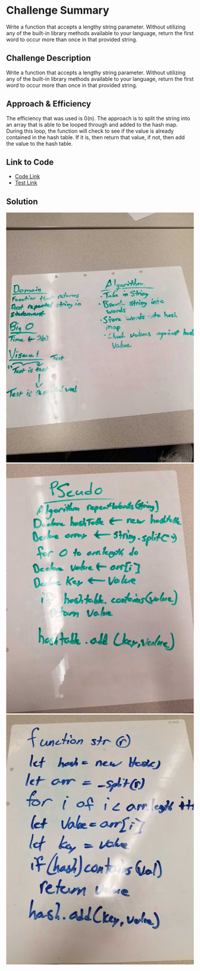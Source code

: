 # Challenge Summary
Write a function that accepts a lengthy string parameter.
Without utilizing any of the built-in library methods available to your language, return the first word to occur more than once in that provided string.

## Challenge Description
Write a function that accepts a lengthy string parameter.
Without utilizing any of the built-in library methods available to your language, return the first word to occur more than once in that provided string.

## Approach & Efficiency
The efficiency that was used is 0(n). The approach is to split the string into an array that is able to be looped through and added to the hash map. During this loop, the function will check to see if the value is already contained in the hash table. If it is, then return that value, if not, then add the value to the hash table.

 ## Link to Code
 * [Code Link](./repeatedWords.js)
 * [Test Link](./__tests__/repeatedWords.test.js)

## Solution
![whiteBoard](./assets/whiteboardOne.jpg)
![whiteBoard](./assets/whiteboardTwo.jpg)
![whiteBoard](./assets/whiteboardThree.jpg)